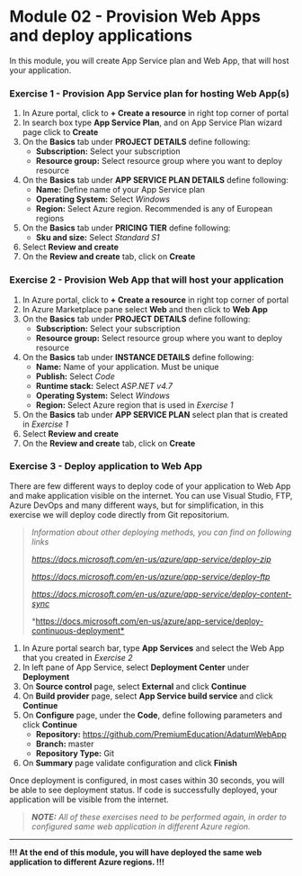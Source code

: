 # Module 02 - Provision Web Apps and deploy applications

In this module, you will create App Service plan and Web App, that will host your application.

### Exercise 1 - Provision App Service plan for hosting Web App(s)

1. In Azure portal, click to **+ Create a resource** in right top corner of portal
2. In search box type **App Service Plan**, and on App Service Plan wizard page click to **Create**
3. On the **Basics** tab under **PROJECT DETAILS** define following:
   - **Subscription:** Select your subscription
   - **Resource group:** Select resource group where you want to deploy resource
4. On the **Basics** tab under **APP SERVICE PLAN DETAILS** define following:
   - **Name:** Define name of your App Service plan
   - **Operating System:** Select *Windows*
   - **Region:** Select Azure region. Recommended is any of European regions
5. On the **Basics** tab under **PRICING TIER** define following:
   - **Sku and size:** Select *Standard S1*
6. Select **Review and create**
7. On the **Review and create** tab, click on **Create**

### Exercise 2 - Provision Web App that will host your application

1. In Azure portal, click to **+ Create a resource** in right top corner of portal
2. In Azure Marketplace pane select **Web** and then click to **Web App**
3. On the **Basics** tab under **PROJECT DETAILS** define following:
   - **Subscription:** Select your subscription
   - **Resource group:** Select resource group where you want to deploy resource
4. On the **Basics** tab under **INSTANCE DETAILS** define following:
   - **Name:** Name of your application. Must be unique
   - **Publish:** Select *Code*
   - **Runtime stack:** Select *ASP.NET v4.7*
   - **Operating System:** Select *Windows*
   - **Region:** Select Azure region that is used in *Exercise 1*
5. On the **Basics** tab under **APP SERVICE PLAN** select plan that is created in *Exercise 1*
6. Select **Review and create**
7. On the **Review and create** tab, click on **Create**

### Exercise 3 - Deploy application to Web App

There are few different ways to deploy code of your application to Web App and make application visible on the internet. You can use Visual Studio, FTP, Azure DevOps and many different ways, but for simplification, in this exercise we will deploy code directly from Git repositorium.

> *Information about other deploying methods, you can find on following links*
>
> *<https://docs.microsoft.com/en-us/azure/app-service/deploy-zip>*
>
> *<https://docs.microsoft.com/en-us/azure/app-service/deploy-ftp>*
>
> *<https://docs.microsoft.com/en-us/azure/app-service/deploy-content-sync>*
>
> *<https://docs.microsoft.com/en-us/azure/app-service/deploy-continuous-deployment*>
>

1. In Azure portal search bar, type **App Services** and select the Web App that you created in *Exercise 2*
2. In left pane of App Service, select **Deployment Center** under **Deployment**
3. On **Source control** page, select **External** and click **Continue**
4. On **Build provider** page, select **App Service build service** and click **Continue**
5. On **Configure** page, under the **Code**, define following parameters and click **Continue** 
   - **Repository:** https://github.com/PremiumEducation/AdatumWebApp
   - **Branch:** master
   - **Repository Type:** Git
6. On **Summary** page validate configuration and click **Finish**

Once deployment is configured, in most cases within 30 seconds, you will be able to see deployment status. If code is successfully deployed, your application will be visible from the internet.

> ***NOTE:*** *All of these exercises need to be performed again, in order to configured same web application in different Azure region.*

------

**!!! At the end of this module, you will have deployed the same web application to different Azure regions. !!!**

